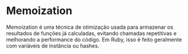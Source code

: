 # Memoization

Memoization é uma técnica de otimização usada para armazenar os resultados de funções já calculadas, evitando chamadas repetitivas e melhorando a performance do código. Em Ruby, isso é feito geralmente com variáveis de instância ou hashes.
